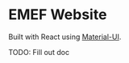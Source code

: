 # EMEF Website

Built with React using [Material-UI](https://material-ui.com/).

TODO: Fill out doc
